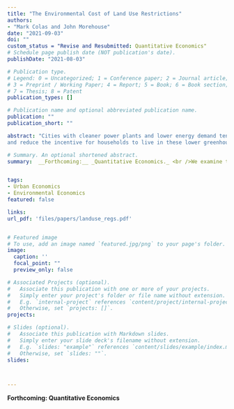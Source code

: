 ```yaml
---
title: "The Environmental Cost of Land Use Restrictions"
authors:
- "Mark Colas and John Morehouse"
date: "2021-09-03"
doi: ""
custom_status = "Revise and Resubmitted: Quantitative Economics"
# Schedule page publish date (NOT publication's date).
publishDate: "2021-08-03"

# Publication type.
# Legend: 0 = Uncategorized; 1 = Conference paper; 2 = Journal article;
# 3 = Preprint / Working Paper; 4 = Report; 5 = Book; 6 = Book section;
# 7 = Thesis; 8 = Patent
publication_types: []

# Publication name and optional abbreviated publication name.
publication: ""
publication_short: ""

abstract: "Cities with cleaner power plants and lower energy demand tend also to have tighter land use restrictions; these restrictions increase housing prices
and reduce the incentive for households to live in these lower greenhouse gas-emitting cities. We use a spatial equilibrium model to quantify the overall effects of land use restrictions on the levels and spatial distribution of household carbon emissions. Our model features heterogeneous households, cities that vary in both their power plant technologies and their utility benefits of energy usage, as well as endogenous wages and rents. Relaxation of the current land use restrictions in California to the level faced by the median urban household in the US leads to a 0.6% drop in national household carbon emissions and a decrease in the social cost of carbon of $310 million annually."

# Summary. An optional shortened abstract.
summary:  __Forthcoming:__ _Quantitative Economics._ <br />We examine the effects of stringent local land-use regulations on household carbon and particulate matter emissions. We develop and estimate a spatial equilibrium model and predict that relaxing tight land use regulations in California would decrease national carbon output by 0.6%. 


tags:
- Urban Economics
- Environmental Economics
featured: false

links:
url_pdf: 'files/papers/landuse_regs.pdf'


# Featured image
# To use, add an image named `featured.jpg/png` to your page's folder. 
image:
  caption: ''
  focal_point: ""
  preview_only: false

# Associated Projects (optional).
#   Associate this publication with one or more of your projects.
#   Simply enter your project's folder or file name without extension.
#   E.g. `internal-project` references `content/project/internal-project/index.md`.
#   Otherwise, set `projects: []`.
projects:

# Slides (optional).
#   Associate this publication with Markdown slides.
#   Simply enter your slide deck's filename without extension.
#   E.g. `slides: "example"` references `content/slides/example/index.md`.
#   Otherwise, set `slides: ""`.
slides: 



---
```


__Forthcoming: Quantitative Economics__

